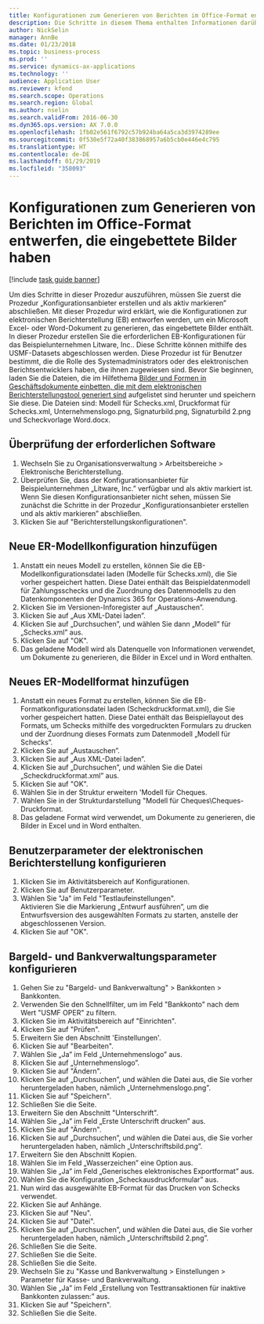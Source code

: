 ```yaml
---
title: Konfigurationen zum Generieren von Berichten im Office-Format entwerfen, die eingebettete Bilder haben
description: Die Schritte in diesem Thema enthalten Informationen darüber, wie die Konfigurationen zur elektronischen Berichterstattung (EB) entworfen werden, die elektronische Dokumente in Microsoft Office-Formaten (Excel und Word) generieren, die eingebettete Bilder enthalten.
author: NickSelin
manager: AnnBe
ms.date: 01/23/2018
ms.topic: business-process
ms.prod: ''
ms.service: dynamics-ax-applications
ms.technology: ''
audience: Application User
ms.reviewer: kfend
ms.search.scope: Operations
ms.search.region: Global
ms.author: nselin
ms.search.validFrom: 2016-06-30
ms.dyn365.ops.version: AX 7.0.0
ms.openlocfilehash: 1fb02e561f6792c57b924ba64a5ca3d3974289ee
ms.sourcegitcommit: 0f530e5f72a40f383868957a6b5cb0e446e4c795
ms.translationtype: HT
ms.contentlocale: de-DE
ms.lasthandoff: 01/29/2019
ms.locfileid: "358093"
---
```

# <a name="design-configurations-to-generate-reports-in-office-format-that-have-embedded-images"></a>Konfigurationen zum Generieren von Berichten im Office-Format entwerfen, die eingebettete Bilder haben

[!include [task guide banner](../../includes/task-guide-banner.md)]

Um dies Schritte in dieser Prozedur auszuführen, müssen Sie zuerst die Prozedur „Konfigurationsanbieter erstellen und als aktiv markieren” abschließen. Mit dieser Prozedur wird erklärt, wie die Konfigurationen zur elektronischen Berichterstellung (EB) entworfen werden, um ein Microsoft Excel- oder Word-Dokument zu generieren, das eingebettete Bilder enthält. In dieser Prozedur erstellen Sie die erforderlichen EB-Konfigurationen für das Beispielunternehmen Litware, Inc.. Diese Schritte können mithilfe des USMF-Datasets abgeschlossen werden. Diese Prozedur ist für Benutzer bestimmt, die die Rolle des Systemadministrators oder des elektronischen Berichtsentwicklers haben, die ihnen zugewiesen sind. Bevor Sie beginnen, laden Sie die Dateien, die im Hilfethema [Bilder und Formen in Geschäftsdokumente einbetten, die mit dem elektronischen Berichterstellungstool generiert sind](../electronic-reporting-embed-images-shapes.md) aufgelistet sind herunter und speichern Sie diese. Die Dateien sind: Modell für Schecks.xml, Druckformat für Schecks.xml, Unternehmenslogo.png, Signaturbild.png, Signaturbild 2.png und Scheckvorlage Word.docx.

## <a name="verify-prerequisites"></a>Überprüfung der erforderlichen Software  
 1. Wechseln Sie zu Organisationsverwaltung > Arbeitsbereiche > Elektronische Berichterstellung.  
 2. Überprüfen Sie, dass der Konfigurationsanbieter für Beispielunternehmen „Litware, Inc.” verfügbar und als aktiv markiert ist. Wenn Sie diesen Konfigurationsanbieter nicht sehen, müssen Sie zunächst die Schritte in der Prozedur „Konfigurationsanbieter erstellen und als aktiv markieren” abschließen.   
 3. Klicken Sie auf "Berichterstellungskonfigurationen".  
 
## <a name="add-a-new-er-model-configuration"></a>Neue ER-Modellkonfiguration hinzufügen  
 1. Anstatt ein neues Modell zu erstellen, können Sie die EB-Modellkonfigurationsdatei laden (Modelle für Schecks.xml), die Sie vorher gespeichert hatten. Diese Datei enthält das Beispieldatenmodell für Zahlungsschecks und die Zuordnung des Datenmodells zu den Datenkomponenten der Dynamics 365 for Operations-Anwendung.   
 2. Klicken Sie im Versionen-Inforegister auf „Austauschen”.   
 3. Klicken Sie auf „Aus XML-Datei laden”.  
 4. Klicken Sie auf „Durchsuchen”, und wählen Sie dann „Modell” für „Schecks.xml” aus.   
 5. Klicken Sie auf "OK".  
 6. Das geladene Modell wird als Datenquelle von Informationen verwendet, um Dokumente zu generieren, die Bilder in Excel und in Word enthalten.  

## <a name="add-a-new-er-format-configuration"></a>Neues ER-Modellformat hinzufügen  
 1. Anstatt ein neues Format zu erstellen, können Sie die EB-Formatkonfigurationsdatei laden (Scheckdruckformat.xml), die Sie vorher gespeichert hatten. Diese Datei enthält das Beispiellayout des Formats, um Schecks mithilfe des vorgedruckten Formulars zu drucken und der Zuordnung dieses Formats zum Datenmodell „Modell für Schecks”.   
 2. Klicken Sie auf „Austauschen”.  
 3. Klicken Sie auf „Aus XML-Datei laden”.  
 4. Klicken Sie auf „Durchsuchen”, und wählen Sie die Datei „Scheckdruckformat.xml” aus.   
 5. Klicken Sie auf "OK".  
 6. Wählen Sie in der Struktur erweitern 'Modell für Cheques.  
 7. Wählen Sie in der Strukturdarstellung "Modell für Cheques\Cheques-Druckformat.  
 8. Das geladene Format wird verwendet, um Dokumente zu generieren, die Bilder in Excel und in Word enthalten.   

## <a name="configure-er-user-parameters"></a>Benutzerparameter der elektronischen Berichterstellung konfigurieren  
 1. Klicken Sie im Aktivitätsbereich auf Konfigurationen.  
 2. Klicken Sie auf Benutzerparameter.  
 3. Wählen Sie "Ja" im Feld "Testlaufeinstellungen".  
  Aktivieren Sie die Markierung „Entwurf ausführen”, um die Entwurfsversion des ausgewählten Formats zu starten, anstelle der abgeschlossenen Version.  
 4. Klicken Sie auf "OK".  

## <a name="configure-cash--bank-management-parameters"></a>Bargeld- und Bankverwaltungsparameter konfigurieren  
 1. Gehen Sie zu "Bargeld- und Bankverwaltung" > Bankkonten > Bankkonten.  
 2. Verwenden Sie den Schnellfilter, um im Feld "Bankkonto" nach dem Wert "USMF OPER" zu filtern.  
 3. Klicken Sie im Aktivitätsbereich auf "Einrichten".  
 4. Klicken Sie auf "Prüfen".  
 5. Erweitern Sie den Abschnitt 'Einstellungen'.  
 6. Klicken Sie auf "Bearbeiten".  
 7. Wählen Sie „Ja” im Feld „Unternehmenslogo” aus.  
 8. Klicken Sie auf „Unternehmenslogo”.  
 9. Klicken Sie auf "Ändern".  
 10. Klicken Sie auf „Durchsuchen”, und wählen die Datei aus, die Sie vorher heruntergeladen haben, nämlich „Unternehmenslogo.png”.   
 11. Klicken Sie auf "Speichern".  
 12. Schließen Sie die Seite.  
 13. Erweitern Sie den Abschnitt "Unterschrift".  
 14. Wählen Sie „Ja” im Feld „Erste Unterschrift drucken” aus.  
 15. Klicken Sie auf "Ändern".  
 16. Klicken Sie auf „Durchsuchen”, und wählen die Datei aus, die Sie vorher heruntergeladen haben, nämlich „Unterschriftsbild.png”.   
 17. Erweitern Sie den Abschnitt Kopien.  
 18. Wählen Sie im Feld „Wasserzeichen” eine Option aus.  
 19. Wählen Sie „Ja” im Feld „Generisches elektronisches Exportformat” aus.  
 20. Wählen Sie die Konfiguration „Scheckausdruckformular” aus.  
 21. Nun wird das ausgewählte EB-Format für das Drucken von Schecks verwendet.  
 22. Klicken Sie auf Anhänge.  
 23. Klicken Sie auf "Neu".  
 24. Klicken Sie auf "Datei".  
 25. Klicken Sie auf „Durchsuchen”, und wählen die Datei aus, die Sie vorher heruntergeladen haben, nämlich „Unterschriftsbild 2.png”.   
 26. Schließen Sie die Seite.  
 27. Schließen Sie die Seite.  
 28. Schließen Sie die Seite.  
 29. Wechseln Sie zu "Kasse und Bankverwaltung > Einstellungen > Parameter für Kasse- und Bankverwaltung.  
 30. Wählen Sie „Ja” im Feld „Erstellung von Testtransaktionen für inaktive Bankkonten zulassen:” aus.  
 31. Klicken Sie auf "Speichern".  
 32. Schließen Sie die Seite.  
